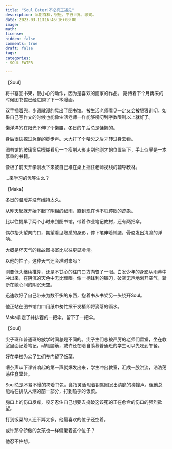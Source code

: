 ```yaml
---
title: "Soul Eater|不必真正遇见"
description: 早期存档，很短。平行世界、歌词。
date: 2023-03-11T16:46:16+08:00
image: 
math: 
license: 
hidden: false
comments: true
draft: false
tags:
categories:
- SOUL EATER

---
```

【Soul】

将书塞回书架，很小心的动作，因为是喜欢的画家的作品。 期待着下个月再来的时候图书馆已经进购了下一本漫画。

双手插着兜，步调散漫的晃出了图书馆。被生活老师看见一定又会被狠狠训叨，如果自己写作文的时候也能像生活老师一样能够唠叨到字数限制以上就好了。

懒洋洋的在阳光下伸了个懒腰，冬日的午后总是慵懒的。

身后很快掠过急促的脚步声。大大打了个哈欠之后才转过身去看。

图书馆的玻璃窗后模糊看见一个瘦削人影走到他刚才的位置坐下，手上似乎是一本厚重的书籍。

像极了前天开学刚发下来被自己堆在桌上挡住老师视线的辅导教材。

...来学习的优等生么？

【Maka】

冬日的温暖并没有维持太久。

从昨天起就开始下起了阴绵的细雨，直到现在也不见停歇的迹象。

比以往提早了两个小时来到图书馆，带着作业笔记教材，还有两把伞。

偶尔抬头望向门口，期望看见熟悉的身影，停下笔伸着懒腰，骨骼发出清脆的弹响。

大概是坏天气的缘故图书室比以往更显冷清。

以他的性子，这种天气还会准时来吗？

刚要低头继续推算，还是不甘心的往门口方向瞥了一眼。白发少年的身影从雨幕中冲出来，在阴沉的天色中无比耀眼。像一柄锋利的镰刀，破空无声地划开空气，斩断在她心间的阴沉天空。

迅速收好了自己带来为数不多的东西，抱着书从书架另一头绕开Soul。

他正站在图书馆门口用纸巾匆忙擦干发梢即将滴落的雨水。

Maka拿走了并排着的一把伞。留下了一把伞。

【Soul】

尖子班和普通班的放学时间总是不同的。尖子生们总被严厉的老师们留堂，坐在教室里面记着笔记，动辄脑筋，或许还在暗自羡慕普通班的学生可以先吃到午餐。

好在学校为尖子生们专门留了饭菜。

嘈杂声从下课铃响起的第一声就爆发出来，学生冲出教室，汇成一股洪流，浩浩荡荡往食堂赶。

Soul总是不紧不慢的挎着书包，食指灵活甩着钥匙圈发出清脆的碰撞声。但他总能站在排队人潮的前一部分，打到热乎的饭菜。

胸口上的伤口发痒，咬牙忍住自己想要去挠破这该死的正在愈合的伤口的强烈欲望。

打到饭菜的人还不算太多，他最喜欢的位子还空着。

或许那个骄傲的女孩也一样偏爱着这个位子？

他忍不住想。

